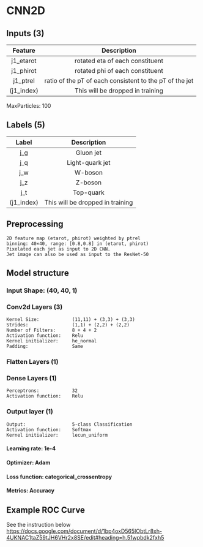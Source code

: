 # CNN2D

## Inputs (3)

Feature|Description
:--:|:--:
j1_etarot|rotated eta of each constituent
j1_phirot|rotated phi of each constituent
j1_ptrel|ratio of the pT of each consistent to the pT of the jet
(j1_index)|This will be dropped in training
MaxParticles: 100

## Labels (5)

Label|Description
:--:|:--:
j_g|Gluon jet
j_q|Light-quark jet
j_w|W-boson
j_z|Z-boson
j_t|Top-quark
(j1_index)|This will be dropped in training

## Preprocessing

    2D feature map (etarot, phirot) weighted by ptrel
    binning: 40×40, range: [0.8,0.8] in (etarot, phirot)
    Pixelated each jet as input to 2D CNN.
    Jet image can also be used as input to the ResNet-50

## Model structure

### Input Shape: (40, 40, 1)

### Conv2d Layers (3)

    Kernel Size:            (11,11) + (3,3) + (3,3)
    Strides:                (1,1) + (2,2) + (2,2)
    Number of Filters:      8 + 4 + 2
    Activation function:    Relu
    Kernel initializer:     he_normal
    Padding:                Same

### Flatten Layers (1)

### Dense Layers (1)

    Perceptrons:            32
    Activation function:    Relu

### Output layer (1)

    Output:                 5-class Classification
    Activation function:    Softmax
    Kernel initializer:     lecun_uniform

#### Learning rate: 1e-4

#### Optimizer: Adam

#### Loss function: categorical_crossentropy

#### Metrics: Accuracy

## Example ROC Curve

See the instruction below
<https://docs.google.com/document/d/1bp4oxD565IObtLr8xh-4UKNAC1taZ59tJH6VHr2x8SE/edit#heading=h.51wpbdk2fxh5>
